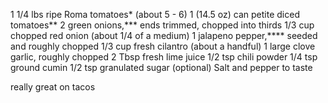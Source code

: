 1 1/4 lbs ripe Roma tomatoes* (about 5 - 6)
1 (14.5 oz) can petite diced tomatoes**
2 green onions,*** ends trimmed, chopped into thirds
1/3 cup chopped red onion (about 1/4 of a medium)
1 jalapeno pepper,**** seeded and roughly chopped
1/3 cup fresh cilantro (about a handful)
1 large clove garlic, roughly chopped
2 Tbsp fresh lime juice
1/2 tsp chili powder
1/4 tsp ground cumin
1/2 tsp granulated sugar (optional)
Salt and pepper to taste

really great on tacos
